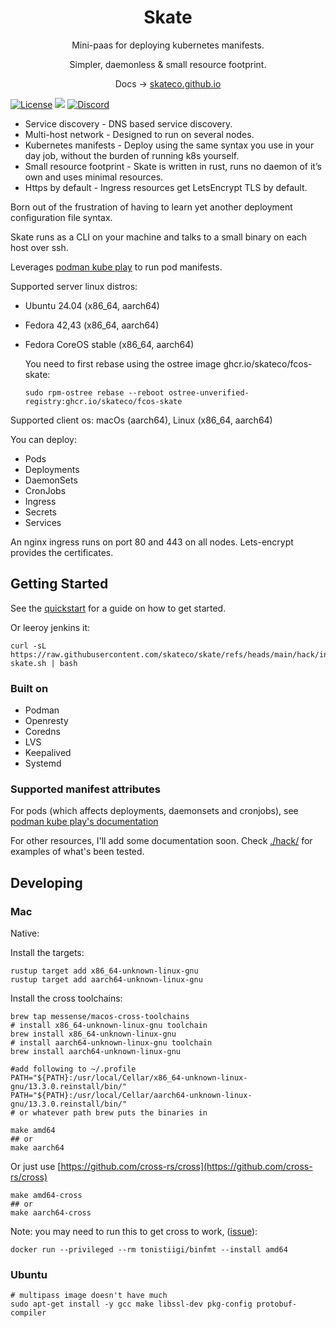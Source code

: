 <div align="center">
  <h1 align="center">Skate</h1>

  <p align="center">Mini-paas for deploying kubernetes manifests.</p>
  <p align="center">Simpler, daemonless & small resource footprint.</p>

Docs -> [skateco.github.io](https://skateco.github.io)
</div>

[![License](https://img.shields.io/badge/License-Apache%202.0-blue.svg)](https://opensource.org/licenses/Apache-2.0)
[![](https://img.shields.io/github/v/release/skateco/skate)](https://github.com/skateco/skate/releases)
[![Discord](https://img.shields.io/discord/1388748939884236902)](https://discord.gg/Tg3hZeZVFb)


- Service discovery - DNS based service discovery.
- Multi-host network - Designed to run on several nodes.
- Kubernetes manifests - Deploy using the same syntax you use in your day job, without the burden of running k8s yourself.
- Small resource footprint - Skate is written in rust, runs no daemon of it’s own and uses minimal resources.
- Https by default - Ingress resources get LetsEncrypt TLS by default.

Born out of the frustration of having to learn yet another deployment configuration file syntax.

Skate runs as a CLI on your machine and talks to a small binary on each host over ssh.

Leverages [podman kube play](https://docs.podman.io/en/latest/markdown/podman-kube-play.1.html) to run pod manifests.

Supported server linux distros: 

- Ubuntu 24.04 (x86_64, aarch64)
- Fedora 42,43 (x86_64, aarch64)
- Fedora CoreOS stable (x86_64, aarch64)

  You need to first rebase using the ostree image ghcr.io/skateco/fcos-skate:

  ```
  sudo rpm-ostree rebase --reboot ostree-unverified-registry:ghcr.io/skateco/fcos-skate
  ```

Supported client os: macOs (aarch64), Linux (x86_64, aarch64)

You can deploy:

- Pods
- Deployments
- DaemonSets
- CronJobs
- Ingress
- Secrets
- Services

An nginx ingress runs on port 80 and 443 on all nodes.
Lets-encrypt provides the certificates.

## Getting Started

See the [quickstart](https://skateco.github.io/docs/getting-started/) for a guide on how to get started.

Or leeroy jenkins it:

```shell
curl -sL https://raw.githubusercontent.com/skateco/skate/refs/heads/main/hack/install-skate.sh | bash
```

### Built on
- Podman
- Openresty
- Coredns
- LVS
- Keepalived
- Systemd

### Supported manifest attributes

For pods (which affects deployments, daemonsets and cronjobs), see [podman kube play's documentation](https://docs.podman.io/en/latest/markdown/podman-kube-play.1.html#podman-kube-play-support)

For other resources, I'll add some documentation soon.
Check [./hack/](./hack/) for examples of what's been tested.


## Developing

### Mac

Native:

Install the targets:

```shell
rustup target add x86_64-unknown-linux-gnu
rustup target add aarch64-unknown-linux-gnu
````

Install the cross toolchains:

```shell
brew tap messense/macos-cross-toolchains
# install x86_64-unknown-linux-gnu toolchain
brew install x86_64-unknown-linux-gnu
# install aarch64-unknown-linux-gnu toolchain
brew install aarch64-unknown-linux-gnu

#add following to ~/.profile
PATH="${PATH}:/usr/local/Cellar/x86_64-unknown-linux-gnu/13.3.0.reinstall/bin/"
PATH="${PATH}:/usr/local/Cellar/aarch64-unknown-linux-gnu/13.3.0.reinstall/bin/"
# or whatever path brew puts the binaries in

```

```shell
make amd64
## or
make aarch64
```

Or just use [https://github.com/cross-rs/cross](https://github.com/cross-rs/cross)




```shell
make amd64-cross
## or
make aarch64-cross
```

Note: you may need to run this to get cross to work, ([issue](https://github.com/cross-rs/cross/issues/1628)):
```shell
docker run --privileged --rm tonistiigi/binfmt --install amd64
```

### Ubuntu

```shell
# multipass image doesn't have much
sudo apt-get install -y gcc make libssl-dev pkg-config protobuf-compiler
```


